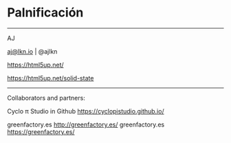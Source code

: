 # Palnificación



-----------------------------------------
AJ

aj@lkn.io | @ajlkn

https://html5up.net/

https://html5up.net/solid-state

-----------------------------------------
Collaborators and partners:

Cyclo π Studio in Github https://cyclopistudio.github.io/

greenfactory.es http://greenfactory.es/  greenfactory.es https://greenfactory.es/

